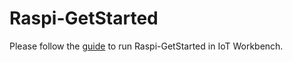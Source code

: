 # Raspi-GetStarted

Please follow the [guide](https://github.com/Microsoft/vscode-iot-workbench/blob/master/docs/raspberry-pi/raspi-get-started.md) to run Raspi-GetStarted in IoT Workbench.
